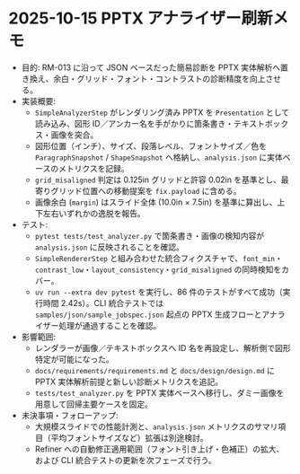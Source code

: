 # 2025-10-15 PPTX アナライザー刷新メモ

- 目的: RM-013 に沿って JSON ベースだった簡易診断を PPTX 実体解析へ置き換え、余白・グリッド・フォント・コントラストの診断精度を向上させる。
- 実装概要:
  - `SimpleAnalyzerStep` がレンダリング済み PPTX を `Presentation` として読み込み、図形 ID／アンカー名を手がかりに箇条書き・テキストボックス・画像を突合。
  - 図形位置（インチ）、サイズ、段落レベル、フォントサイズ／色を `ParagraphSnapshot` / `ShapeSnapshot` へ格納し、`analysis.json` に実体ベースのメトリクスを記録。
  - `grid_misaligned` 判定は 0.125in グリッドと許容 0.02in を基準とし、最寄りグリッド位置への移動提案を `fix.payload` に含める。
  - 画像余白 (`margin`) はスライド全体 (10.0in × 7.5in) を基準に算出し、上下左右いずれかの逸脱を報告。
- テスト:
  - `pytest tests/test_analyzer.py` で箇条書き・画像の検知内容が `analysis.json` に反映されることを確認。
  - `SimpleRendererStep` と組み合わせた統合フィクスチャで、`font_min`・`contrast_low`・`layout_consistency`・`grid_misaligned` の同時検知をカバー。
  - `uv run --extra dev pytest` を実行し、86 件のテストがすべて成功（実行時間 2.42s）。CLI 統合テストでは `samples/json/sample_jobspec.json` 起点の PPTX 生成フローとアナライザー処理が通過することを確認。
- 影響範囲:
  - レンダラーが画像／テキストボックスへ ID 名を再設定し、解析側で図形特定が可能になった。
  - `docs/requirements/requirements.md` と `docs/design/design.md` に PPTX 実体解析前提と新しい診断メトリクスを追記。
  - `tests/test_analyzer.py` を PPTX 実体ベースへ移行し、ダミー画像を用意して回帰主要ケースを固定。
- 未決事項・フォローアップ:
  - 大規模スライドでの性能計測と、`analysis.json` メトリクスのサマリ項目（平均フォントサイズなど）拡張は別途検討。
  - Refiner への自動修正適用範囲（フォント引き上げ・色補正）の拡大、および CLI 統合テストの更新を次フェーズで行う。
